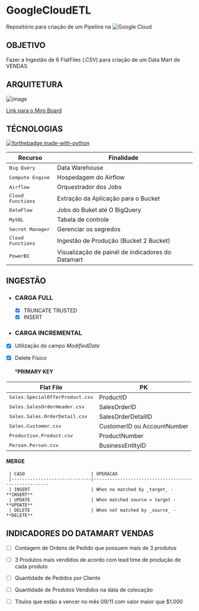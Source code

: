 <h1>GoogleCloudETL</h1> 

Repositório para criação de um Pipeline na ![Google Cloud](https://img.shields.io/badge/GoogleCloud-%234285F4.svg?style=for-the-badge&logo=google-cloud&logoColor=white)


<h2 id="objetivo"> OBJETIVO </h2>

Fazer a Ingestão de 6 FlatFiles (.CSV) para criação de um Data Mart de VENDAS

<h2 id="arquitetura"> ARQUITETURA </h2>

![image](https://github.com/user-attachments/assets/c8fbf4d3-413b-4e82-b09c-aeeea1a638c5)

[Link para o Miro Board](https://miro.com/app/board/uXjVKoI0Df8=/?diagramming=)

<h2 id="technologies"> TÉCNOLOGIAS </h2>   

 [![forthebadge made-with-python](http://ForTheBadge.com/images/badges/made-with-python.svg)](https://www.python.org/)

| Recurso               | Finalidade                                          
|----------------------|-----------------------------------------------------
| <kbd>Big Query</kbd>     | Data Warehouse 
| <kbd>Compute Engine</kbd>     | Hospedagem do Airflow
| <kbd>Airflow</kbd>     | Orquestrador dos Jobs
| <kbd>Cloud Functions</kbd>     | Extração da Aplicação para o Bucket
| <kbd>DataFlow</kbd>     | Jobs do Buket até O BigQuery
| <kbd>MySQL</kbd>     | Tabela de controle
| <kbd>Secret Manager</kbd>     | Gerenciar os segredos
| <kbd>Cloud Functions</kbd>     | Ingestão de Produção (Bucket 2 Bucket)
| <kbd>PowerBI</kbd>     | Visualização de painél de indicadores do Datamart





<h2 id="ingestão"> INGESTÃO </h2>   

<ul>
 <li><h3>CARGA FULL</h3></li>

- [x] TRUNCATE TRUSTED
- [x] INSERT

 <li><h3>CARGA INCREMENTAL</h3></li>
</ul> 

- [x] Utilização do campo _ModifiedDate_
- [x] Delete Físico

   <h4>°PRIMARY KEY</h4>

| Flat File               | PK                                          
|----------------------|-----------------------------------------------------
| <kbd>Sales.SpecialOfferProduct.csv</kbd>     | ProductID 
| <kbd>Sales.SalesOrderHeader.csv</kbd>     | SalesOrderID
| <kbd>Sales.Sales.OrderDetail.csv</kbd>     | SalesOrderDetailID 
| <kbd>Sales.Customer.csv</kbd>     | CustomerID ou AccountNumber
| <kbd>Production.Product.csv</kbd>     | ProductNumber
| <kbd>Person.Person.csv</kbd>     | BusinessEntityID
     
   <h4>MERGE</h4>
 
     | CASO                         | OPERACAO                                          
     |------------------------------|-----------------------------------------------------
     | INSERT                       | When no matched by _target_ - **INSERT** 
     | UPDATE                       | When matched source = target - **UPDATE**
     | DELETE                       | When not matched by _source_ - **DELETE**
        

<h2 id="return"> INDICADORES DO DATAMART VENDAS </h2>

- [ ] Contagem de Ordens de Pedido que possuem mais de 3 produtos
- [ ] 3 Produtos mais vendidos de acordo com lead time de produção de cada produto
- [ ] Quantidade de Pedidos por Cliente
- [ ] Quantidade de Produtos Vendidos na data de colocação
- [ ] Titulos que estão a vencer no mês 09/11 com valor maior que $1.000






